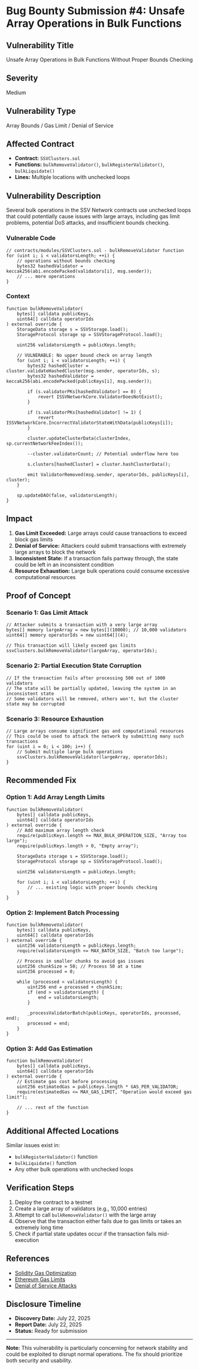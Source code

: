 # Bug Bounty Submission #4: Unsafe Array Operations in Bulk Functions

## Vulnerability Title
Unsafe Array Operations in Bulk Functions Without Proper Bounds Checking

## Severity
Medium

## Vulnerability Type
Array Bounds / Gas Limit / Denial of Service

## Affected Contract
- **Contract:** `SSVClusters.sol`
- **Functions:** `bulkRemoveValidator()`, `bulkRegisterValidator()`, `bulkLiquidate()`
- **Lines:** Multiple locations with unchecked loops

## Vulnerability Description

Several bulk operations in the SSV Network contracts use unchecked loops that could potentially cause issues with large arrays, including gas limit problems, potential DoS attacks, and insufficient bounds checking.

### Vulnerable Code

```solidity
// contracts/modules/SSVClusters.sol - bulkRemoveValidator function
for (uint i; i < validatorsLength; ++i) {
    // operations without bounds checking
    bytes32 hashedValidator = keccak256(abi.encodePacked(validators[i], msg.sender));
    // ... more operations
}
```

### Context

```solidity
function bulkRemoveValidator(
    bytes[] calldata publicKeys,
    uint64[] calldata operatorIds
) external override {
    StorageData storage s = SSVStorage.load();
    StorageProtocol storage sp = SSVStorageProtocol.load();

    uint256 validatorsLength = publicKeys.length;
    
    // VULNERABLE: No upper bound check on array length
    for (uint i; i < validatorsLength; ++i) {
        bytes32 hashedCluster = cluster.validateHashedCluster(msg.sender, operatorIds, s);
        bytes32 hashedValidator = keccak256(abi.encodePacked(publicKeys[i], msg.sender));

        if (s.validatorPKs[hashedValidator] == 0) {
            revert ISSVNetworkCore.ValidatorDoesNotExist();
        }

        if (s.validatorPKs[hashedValidator] != 1) {
            revert ISSVNetworkCore.IncorrectValidatorStateWithData(publicKeys[i]);
        }

        cluster.updateClusterData(clusterIndex, sp.currentNetworkFeeIndex());
        
        --cluster.validatorCount; // Potential underflow here too
        
        s.clusters[hashedCluster] = cluster.hashClusterData();
        
        emit ValidatorRemoved(msg.sender, operatorIds, publicKeys[i], cluster);
    }

    sp.updateDAO(false, validatorsLength);
}
```

## Impact

1. **Gas Limit Exceeded:** Large arrays could cause transactions to exceed block gas limits
2. **Denial of Service:** Attackers could submit transactions with extremely large arrays to block the network
3. **Inconsistent State:** If a transaction fails partway through, the state could be left in an inconsistent condition
4. **Resource Exhaustion:** Large bulk operations could consume excessive computational resources

## Proof of Concept

### Scenario 1: Gas Limit Attack
```solidity
// Attacker submits a transaction with a very large array
bytes[] memory largeArray = new bytes[](10000); // 10,000 validators
uint64[] memory operatorIds = new uint64[](4);

// This transaction will likely exceed gas limits
ssvClusters.bulkRemoveValidator(largeArray, operatorIds);
```

### Scenario 2: Partial Execution State Corruption
```solidity
// If the transaction fails after processing 500 out of 1000 validators
// The state will be partially updated, leaving the system in an inconsistent state
// Some validators will be removed, others won't, but the cluster state may be corrupted
```

### Scenario 3: Resource Exhaustion
```solidity
// Large arrays consume significant gas and computational resources
// This could be used to attack the network by submitting many such transactions
for (uint i = 0; i < 100; i++) {
    // Submit multiple large bulk operations
    ssvClusters.bulkRemoveValidator(largeArray, operatorIds);
}
```

## Recommended Fix

### Option 1: Add Array Length Limits
```solidity
function bulkRemoveValidator(
    bytes[] calldata publicKeys,
    uint64[] calldata operatorIds
) external override {
    // Add maximum array length check
    require(publicKeys.length <= MAX_BULK_OPERATION_SIZE, "Array too large");
    require(publicKeys.length > 0, "Empty array");
    
    StorageData storage s = SSVStorage.load();
    StorageProtocol storage sp = SSVStorageProtocol.load();

    uint256 validatorsLength = publicKeys.length;
    
    for (uint i; i < validatorsLength; ++i) {
        // ... existing logic with proper bounds checking
    }
}
```

### Option 2: Implement Batch Processing
```solidity
function bulkRemoveValidator(
    bytes[] calldata publicKeys,
    uint64[] calldata operatorIds
) external override {
    uint256 validatorsLength = publicKeys.length;
    require(validatorsLength <= MAX_BATCH_SIZE, "Batch too large");
    
    // Process in smaller chunks to avoid gas issues
    uint256 chunkSize = 50; // Process 50 at a time
    uint256 processed = 0;
    
    while (processed < validatorsLength) {
        uint256 end = processed + chunkSize;
        if (end > validatorsLength) {
            end = validatorsLength;
        }
        
        _processValidatorBatch(publicKeys, operatorIds, processed, end);
        processed = end;
    }
}
```

### Option 3: Add Gas Estimation
```solidity
function bulkRemoveValidator(
    bytes[] calldata publicKeys,
    uint64[] calldata operatorIds
) external override {
    // Estimate gas cost before processing
    uint256 estimatedGas = publicKeys.length * GAS_PER_VALIDATOR;
    require(estimatedGas <= MAX_GAS_LIMIT, "Operation would exceed gas limit");
    
    // ... rest of the function
}
```

## Additional Affected Locations

Similar issues exist in:
- `bulkRegisterValidator()` function
- `bulkLiquidate()` function
- Any other bulk operations with unchecked loops

## Verification Steps

1. Deploy the contract to a testnet
2. Create a large array of validators (e.g., 10,000 entries)
3. Attempt to call `bulkRemoveValidator()` with the large array
4. Observe that the transaction either fails due to gas limits or takes an extremely long time
5. Check if partial state updates occur if the transaction fails mid-execution

## References

- [Solidity Gas Optimization](https://docs.soliditylang.org/en/latest/internals/optimizer.html)
- [Ethereum Gas Limits](https://ethereum.org/en/developers/docs/gas/)
- [Denial of Service Attacks](https://consensys.net/diligence/attacks/denial-of-service/)

## Disclosure Timeline

- **Discovery Date:** July 22, 2025
- **Report Date:** July 22, 2025
- **Status:** Ready for submission

---

**Note:** This vulnerability is particularly concerning for network stability and could be exploited to disrupt normal operations. The fix should prioritize both security and usability. 